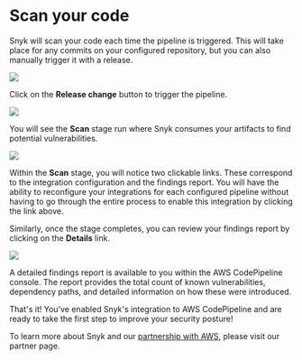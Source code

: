 # Scan your code

Snyk will scan your code each time the pipeline is triggered. This will take place for any commits on your configured repository, but you can also manually trigger it with a release.

![](https://github.com/snyk/user-docs/tree/695c746d1b207ffdf923b84e4590d31b29e2cc73/docs/.gitbook/assets/snyk-codepipeline-15.png)

Click on the **Release change** button to trigger the pipeline.

![](https://github.com/snyk/user-docs/tree/695c746d1b207ffdf923b84e4590d31b29e2cc73/docs/.gitbook/assets/snyk-codepipeline-16.png)

You will see the **Scan** stage run where Snyk consumes your artifacts to find potential vulnerabilities.

![](https://github.com/snyk/user-docs/tree/695c746d1b207ffdf923b84e4590d31b29e2cc73/docs/.gitbook/assets/snyk-codepipeline-17.png)

Within the **Scan** stage, you will notice two clickable links. These correspond to the integration configuration and the findings report. You will have the ability to reconfigure your integrations for each configured pipeline without having to go through the entire process to enable this integration by clicking the link above.

Similarly, once the stage completes, you can review your findings report by clicking on the **Details** link.

![](https://github.com/snyk/user-docs/tree/695c746d1b207ffdf923b84e4590d31b29e2cc73/docs/.gitbook/assets/snyk-codepipeline-18.png)

A detailed findings report is available to you within the AWS CodePipeline console. The report provides the total count of known vulnerabilities, dependency paths, and detailed information on how these were introduced.

That's it! You've enabled Snyk's integration to AWS CodePipeline and are ready to take the first step to improve your security posture!

To learn more about Snyk and our [partnership with AWS](https://snyk.io/partners/aws/), please visit our partner page.

